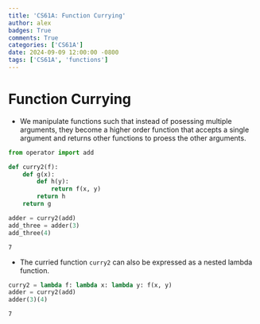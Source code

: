 ```yaml
---
title: 'CS61A: Function Currying'
author: alex
badges: True
comments: True
categories: ['CS61A']
date: 2024-09-09 12:00:00 -0800
tags: ['CS61A', 'functions']
---
```


# Function Currying
- We manipulate functions such that instead of posessing multiple arguments, they become a higher order function that accepts a single argument and returns other functions to proess the other arguments.


```python
from operator import add

def curry2(f):
    def g(x):
        def h(y):
            return f(x, y)
        return h
    return g

adder = curry2(add)
add_three = adder(3)
add_three(4)
```




    7



- The curried function `curry2` can also be expressed as a nested lambda function.


```python
curry2 = lambda f: lambda x: lambda y: f(x, y)
adder = curry2(add)
adder(3)(4)
```




    7


